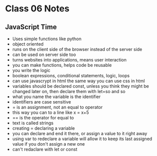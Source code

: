 # Class 06 Notes

## JavaScript Time

- Uses simple functions like python
- object oriented
- runs on the client side of the browser instead of the server side
- can be used on server side too
- turns websites into applications, means user interaction
- you can make functions, helps code be reusable
- you write the logic
- boolean expressions, conditional statements, logic, loops
- can use javascrypt in html the same way you can use css in html
- variables should be declared const, unless you think they might be changed later on, then declare them with let=so and so
- what you name the variable is the identifier
- identifiers are case sensitive
- = is an assignment, not an equal to operator
- this way you can to a line like x = x+5
- == is the operator for equal to
- text is called strings
- creating = declaring a variable
- you can declare and end it there, or assign a value to it right away
- using var to redeclare a variable will allow it to keep its last assigned value if you don't assign a new one
- can't redaclare with let or const
